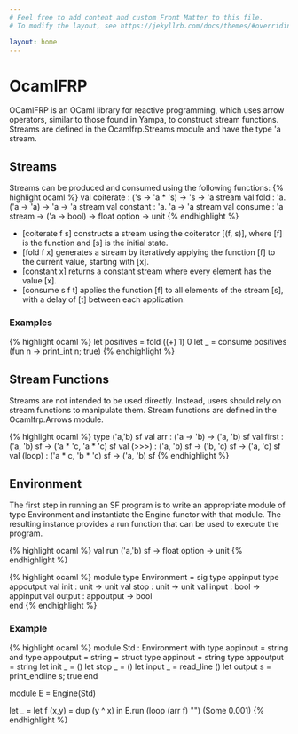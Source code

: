 ```yaml
---
# Feel free to add content and custom Front Matter to this file.
# To modify the layout, see https://jekyllrb.com/docs/themes/#overriding-theme-defaults

layout: home
---
```

# OcamlFRP 

OCamlFRP is an OCaml library for reactive programming, which uses arrow operators, similar to those found in Yampa, to construct stream functions. Streams are defined in the Ocamlfrp.Streams module and have the type 'a stream.

## Streams 
Streams can be produced and consumed using the following functions:
{% highlight ocaml %}
  val coiterate : ('s -> 'a * 's) -> 's -> 'a stream
  val fold : 'a. ('a -> 'a) -> 'a -> 'a stream
  val constant : 'a. 'a -> 'a stream
  val consume : 'a stream -> ('a -> bool) -> float option -> unit
{% endhighlight %}

- [coiterate f s] constructs a stream using the coiterator [(f, s)], where [f] is the function and [s] is the initial state.
- [fold f x] generates a stream by iteratively applying the function [f] to the current value, starting with [x].
- [constant x] returns a constant stream where every element has the value [x].
- [consume s f t] applies the function [f] to all elements of the stream [s], with a delay of [t] between each application.

### Examples 
{% highlight ocaml %}
  let positives = fold ((+) 1) 0 
  let _ = consume positives (fun n -> print_int n; true)
{% endhighlight %}


## Stream Functions
Streams are not intended to be used directly. Instead, users should rely on stream functions to manipulate them.
Stream functions are defined in the Ocamlfrp.Arrows module.

{% highlight ocaml %}
type ('a,'b) sf 
val arr : ('a -> 'b) -> ('a, 'b) sf
val first : ('a, 'b) sf -> ('a * 'c, 'a * 'c) sf
val (>>>) : ('a, 'b) sf -> ('b, 'c) sf -> ('a, 'c) sf
val (loop) : ('a * c, 'b * 'c) sf -> ('a, 'b) sf
{% endhighlight %}

## Environment 

The first step in running an SF program is to write an appropriate module of type Environment and instantiate the Engine functor with that module. The resulting instance provides a run function that can be used to execute the program.

{% highlight ocaml %}
  val run ('a,'b) sf -> float option -> unit
{% endhighlight %}

{% highlight ocaml %}
module type Environment = 
  sig 
    type appinput 
    type appoutput
    val init : unit -> unit
    val stop : unit -> unit 
    val input : bool -> appinput 
    val output : appoutput -> bool  
  end 
  {% endhighlight %}

### Example 

{% highlight ocaml %}
module Std : Environment with type appinput = string and type appoutput = string = 
  struct 
    type appinput = string 
    type appoutput = string 
    let init _ = ()
    let stop _ = ()
    let input _ = read_line ()
    let output s = print_endline s; true
  end 

module E = Engine(Std)

let _ = 
  let f (x,y) = dup (y ^ x) in
    E.run (loop (arr f) "") (Some 0.001)
{% endhighlight %}

  

